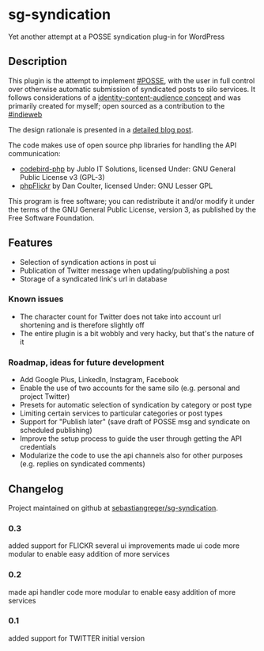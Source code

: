 sg-syndication
==============

Yet another attempt at a POSSE syndication plug-in for WordPress

## Description

This plugin is the attempt to implement [#POSSE](http://indiewebcamp.org/POSSE), with the user in full control over otherwise automatic submission of syndicated posts to silo services. It follows considerations of a [identity-content-audience concept](http://sebastiangreger.net/2014/01/identity-content-audience-and-the-independent-web/) and was primarily created for myself; open sourced as a contribution to the [#indieweb](http://indiewebcamp.org)

The design rationale is presented in a [detailed blog post](http://sebastiangreger.net/2014/03/audience-context-conscious-posse-plugin-wordpress).

The code makes use of open source php libraries for handling the API communication:

* [codebird-php](https://github.com/jublonet/codebird-php) by Jublo IT Solutions, licensed Under: GNU General Public License v3 (GPL-3)
* [phpFlickr](http://code.google.com/p/phpflickr/) by Dan Coulter, licensed Under: GNU Lesser GPL

This program is free software; you can redistribute it and/or modify it under the terms of the GNU General Public License, version 3, as published by the Free Software Foundation.

## Features

* Selection of syndication actions in post ui
* Publication of Twitter message when updating/publishing a post
* Storage of a syndicated link's url in database

### Known issues

* The character count for Twitter does not take into account url shortening and is therefore slightly off
* The entire plugin is a bit wobbly and very hacky, but that's the nature of it

### Roadmap, ideas for future development

* Add Google Plus, LinkedIn, Instagram, Facebook
* Enable the use of two accounts for the same silo (e.g. personal and project Twitter)
* Presets for automatic selection of syndication by category or post type
* Limiting certain services to particular categories or post types
* Support for "Publish later" (save draft of POSSE msg and syndicate on scheduled publishing)
* Improve the setup process to guide the user through getting the API credentials
* Modularize the code to use the api channels also for other purposes (e.g. replies on syndicated comments)

## Changelog

Project maintained on github at [sebastiangreger/sg-syndication](https://github.com/sebastiangreger/sg-syndication).

### 0.3

added support for FLICKR
several ui improvements
made ui code more modular to enable easy addition of more services

### 0.2

made api handler code more modular to enable easy addition of more services

### 0.1

added support for TWITTER
initial version